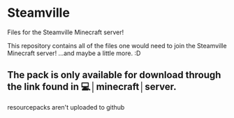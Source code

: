 # Steamville
Files for the Steamville Minecraft server!

This repository contains all of the files one would need to join the Steamville Minecraft server! ...and maybe a little more. :D
## The pack is only available for download through the link found in 💻│minecraft│server. 
resourcepacks aren't uploaded to github
